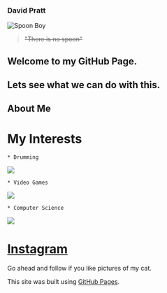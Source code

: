 ### **David Pratt**
![Spoon Boy](https://static.wikia.nocookie.net/matrix/images/6/63/Spoon_boy.png/revision/latest?cb=20110124083000)
> ~~"There is no spoon"~~

## Welcome to my GitHub Page. 

## Lets see what we can do with this.

## About Me
  # **My Interests**
    * Drumming
![](https://media.tenor.com/uAsp1Z7YJfgAAAAC/muppet-family-christmas-muppets.gif)
    
    * Video Games
![](https://media.tenor.com/pjLsAVyJPwwAAAAC/diablo-ii-remaster-resurrected.gif)
    
    * Computer Science
![](https://media.tenor.com/yQ6QlIyJf-EAAAAC/cats-computer.gif)

  # **[Instagram]([url](https://www.instagram.com/accidentalretox/))**
  Go ahead and follow if you like pictures of my cat.

This site was built using [GitHub Pages](https://pages.github.com/).
